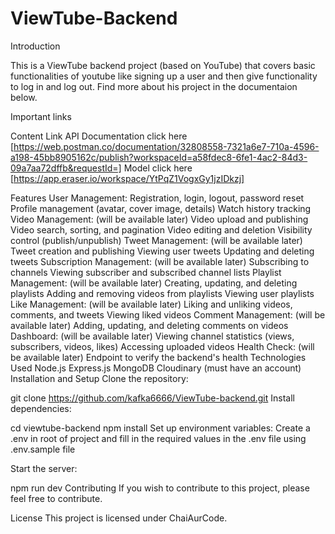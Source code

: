 # ViewTube-Backend

Introduction

This is a ViewTube backend project (based on YouTube) that covers basic functionalities of youtube like signing up a user and then give functionality to log in and log out. Find more about his project in the documentaion below.

Important links

Content Link
API Documentation click here [https://web.postman.co/documentation/32808558-7321a6e7-710a-4596-a198-45bb8905162c/publish?workspaceId=a58fdec8-6fe1-4ac2-84d3-09a7aa72dffb&requestId=]
Model click here [https://app.eraser.io/workspace/YtPqZ1VogxGy1jzIDkzj]

Features
User Management:
Registration, login, logout, password reset
Profile management (avatar, cover image, details)
Watch history tracking
Video Management: (will be available later)
Video upload and publishing
Video search, sorting, and pagination
Video editing and deletion
Visibility control (publish/unpublish)
Tweet Management: (will be available later)
Tweet creation and publishing
Viewing user tweets
Updating and deleting tweets
Subscription Management: (will be available later)
Subscribing to channels
Viewing subscriber and subscribed channel lists
Playlist Management: (will be available later)
Creating, updating, and deleting playlists
Adding and removing videos from playlists
Viewing user playlists
Like Management: (will be available later)
Liking and unliking videos, comments, and tweets
Viewing liked videos
Comment Management: (will be available later)
Adding, updating, and deleting comments on videos
Dashboard: (will be available later)
Viewing channel statistics (views, subscribers, videos, likes)
Accessing uploaded videos
Health Check: (will be available later)
Endpoint to verify the backend's health
Technologies Used
Node.js
Express.js
MongoDB
Cloudinary (must have an account)
Installation and Setup
Clone the repository:

git clone https://github.com/kafka6666/ViewTube-backend.git
Install dependencies:

cd viewtube-backend
npm install
Set up environment variables: Create a .env in root of project and fill in the required values in the .env file using .env.sample file

Start the server:

npm run dev
Contributing
If you wish to contribute to this project, please feel free to contribute.

License
This project is licensed under ChaiAurCode.
